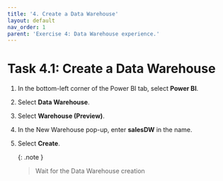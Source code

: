 ```yaml
---
title: '4. Create a Data Warehouse'
layout: default
nav_order: 1
parent: 'Exercise 4: Data Warehouse experience.'
---
```


# Task 4.1: Create a Data Warehouse

1. In the bottom-left corner of the Power BI tab, select **Power BI**.

2. Select **Data Warehouse**.

3. Select **Warehouse (Preview)**.

4. In the New Warehouse pop-up, enter **salesDW** in the name.

5. Select **Create**.

	{: .note }
	>Wait for the Data Warehouse creation

